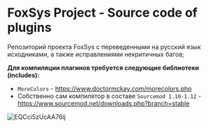 #  FoxSys Project - Source code of plugins
Репозиторий проекта FoxSys с переведенными на русский язык исходниками, а также исправлениями некритичных багов;

**Для компиляции плагинов требуется следующие библиотеки (includes):**

- `MoreColors` - https://www.doctormckay.com/morecolors.php
- Собственно сам компилятор в составе `Sourcemod 1.10-1.12` - https://www.sourcemod.net/downloads.php?branch=stable

![EQCci5zUcAA76ij](https://github.com/WOLFA22/foxsys-sourcemod/assets/35665773/6318d56a-fb80-480a-a8ad-db7b3034d3ba)
